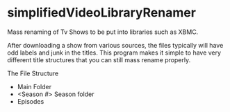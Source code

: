simplifiedVideoLibraryRenamer
=============================

Mass renaming of Tv Shows to be put into libraries such as XBMC. 

After downloading a show from various sources, the files typically will have odd labels and junk in the titles. This program makes it simple to have very different title structures that you can still mass rename properly. 

The File Structure
 * <ShowName> Main Folder
 * <Season #> Season folder
 * Episodes
